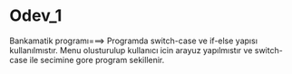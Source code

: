 Odev_1
======
Bankamatik programı===>
Programda switch-case ve if-else yapısı kullanılmıstır.
Menu olusturulup kullanıcı icin arayuz yapılmıstır ve switch-case ile secimine gore program sekillenir.

